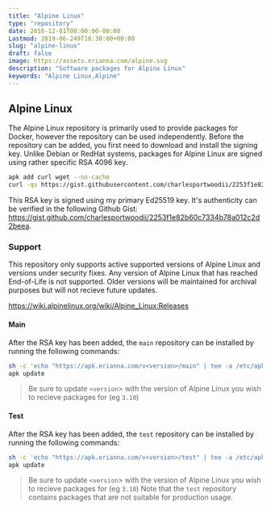 ```yaml
---
title: "Alpine Linux"
type: "repository"
date: 2016-12-01T00:00:00-00:00
Lastmod: 2019-06-249T10:30:00+00:00
slug: "alpine-linux"
draft: false
image: https://assets.erianna.com/alpine.svg
description: "Software packages for Alpinx Linux"
keywords: "Alpine Linux,Alpine"
---
```


## Alpine Linux

The Alpine Linux repository is primarily used to provide packages for Docker, however the repository can be used independently. Before the repository can be added, you first need to download and install the signing key. Unlike Debian or RedHat systems, packages for Alpine Linux are signed using rather specific RSA 4096 key.

```bash
apk add curl wget --no-cache
curl -qs https://gist.githubusercontent.com/charlesportwoodii/2253f1e82b60c7334b78a012c2d2beea/raw/477a43a4ad16b2f3b83790e45131390f943f0691/charlesportwoodii@erianna.com-59ea3c02.rsa.pub -o /etc/apk/keys/charlesportwoodii@erianna.com-59ea3c02.rsa.pub
```

This RSA key is signed using my primary Ed25519 key. It's authenticity can be verified in the following Github Gist: https://gist.github.com/charlesportwoodii/2253f1e82b60c7334b78a012c2d2beea.

### Support

This repository only supports active supported versions of Alpine Linux and versions under security fixes. Any version of Alpine Linux that has reached End-of-Life is not supported. Older versions will be maintained for archival purposes but will not recieve future updates.

https://wiki.alpinelinux.org/wiki/Alpine_Linux:Releases


#### Main

After the RSA key has been added, the `main` repository can be installed by running the following commands:

```bash
sh -c 'echo "https://apk.erianna.com/v<version>/main" | tee -a /etc/apk/repositories'
apk update
```

> Be sure to update `<version`> with the version of Alpine Linux you wish to recieve packages for (eg `3.10`)

#### Test

After the RSA key has been added, the `test` repository can be installed by running the following commands:

```bash
sh -c 'echo "https://apk.erianna.com/v<version>/test" | tee -a /etc/apk/repositories'
apk update
```

> Be sure to update `<version`> with the version of Alpine Linux you wish to recieve packages for (eg `3.10`)
> Note that the `test` repository contains packages that are not suitable for production usage.
